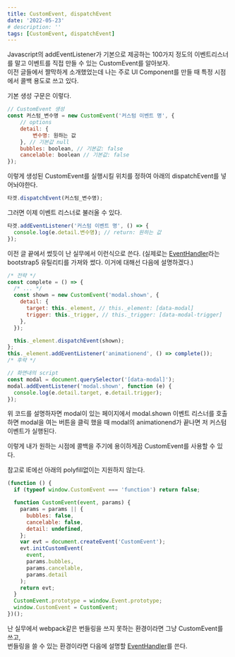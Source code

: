 ```yaml
---
title: CustomEvent, dispatchEvent
date: '2022-05-23'
# description: ''
tags: [CustomEvent, dispatchEvent]
---
```


Javascript의 addEventListener가 기본으로 제공하는 100가지 정도의 이벤트리스너를 말고 이벤트를 직접 만들 수 있는 CustomEvent를 알아보자.  
이전 글들에서 짤막하게 소개했었는데 나는 주로 UI Component를 만들 때 특정 시점에서 콜백 용도로 쓰고 있다.

기본 생성 구문은 이렇다.

```js
// CustomEvent 생성
const 커스텀_변수명 = new CustomEvent('커스텀 이벤트 명', {
    // options
    detail: {
        변수명: 원하는 값
    }, // 기본값 null
    bubbles: boolean, // 기본값: false
    cancelable: boolean // 기본값: false
});
```

이렇게 생성된 CustomEvent를 실행시킬 위치를 정하여 아래의 dispatchEvent를 넣어놔야한다.

```js
타겟.dispatchEvent(커스텀_변수명);
```

그러면 이제 이벤트 리스너로 불러올 수 있다.

```js
타겟.addEventListener('커스텀 이벤트 명', () => {
  console.log(e.detail.변수명); // return: 원하는 값
});
```

이전 글 끝에서 썼듯이 난 실무에서 이런식으로 쓴다. (실제로는 <a href="https://getbootstrap.com/docs/5.0/getting-started/javascript/#events"  target="_blank" rel="noreferrer" title="bootstrap5 새창 열기">EventHandler</a>라는 bootstrap5 유틸리티를 가져와 썼다. 이거에 대해선 다음에 설명하겠다.)

```js
/* 전략 */
const complete = () => {
  /* ... */
  const shown = new CustomEvent('modal.shown', {
    detail: {
      target: this._element, // this._element: [data-modal]
      trigger: this._trigger, // this._trigger: [data-modal-trigger]
    },
  });

  this._element.dispatchEvent(shown);
};
this._element.addEventListener('animationend', () => complete());
/* 후략 */
```

```js
// 화면내의 script
const modal = document.querySelector('[data-modal]');
modal.addEventListener('modal.shown', function (e) {
  console.log(e.detail.target, e.detail.trigger);
});
```

위 코드를 설명하자면 modal이 있는 페이지에서 modal.shown 이벤트 리스너를 호출하면 modal을 여는 버튼을 클릭 했을 때 modal의 animationend가 끝나면 저 커스텀 이벤트가 실행된다.

이렇게 내가 원하는 시점에 콜백을 주기에 용이하게끔 CustomEvent를 사용할 수 있다.

참고로 IE에선 아래의 polyfill없이는 지원하지 않는다.

```js
(function () {
  if (typeof window.CustomEvent === 'function') return false;

  function CustomEvent(event, params) {
    params = params || {
      bubbles: false,
      cancelable: false,
      detail: undefined,
    };
    var evt = document.createEvent('CustomEvent');
    evt.initCustomEvent(
      event,
      params.bubbles,
      params.cancelable,
      params.detail
    );
    return evt;
  }
  CustomEvent.prototype = window.Event.prototype;
  window.CustomEvent = CustomEvent;
})();
```

난 실무에서 webpack같은 번들링을 쓰지 못하는 환경이라면 그냥 CustomEvent를 쓰고,  
번들링을 쓸 수 있는 환경이라면 다음에 설명할 <a href="https://getbootstrap.com/docs/5.0/getting-started/javascript/#events"  target="_blank" rel="noreferrer" title="bootstrap5 새창 열기">EventHandler</a>를 쓴다.